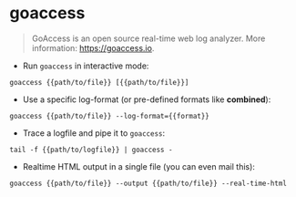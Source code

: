 # goaccess

> GoAccess is an open source real-time web log analyzer.
> More information: <https://goaccess.io>.

- Run `goaccess` in interactive mode:

`goaccess {{path/to/file}} [{{path/to/file}}]`

- Use a specific log-format (or pre-defined formats like **combined**):

`goaccess {{path/to/file}} --log-format={{format}}`

- Trace a logfile and pipe it to `goaccess`:

`tail -f {{path/to/logfile}} | goaccess -`

- Realtime HTML output in a single file (you can even mail this):

`goaccess {{path/to/file}} --output {{path/to/file}} --real-time-html`
